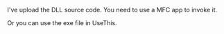 I've upload the DLL source code.
You need to use a MFC app to invoke it.

Or you can use the exe file in UseThis.